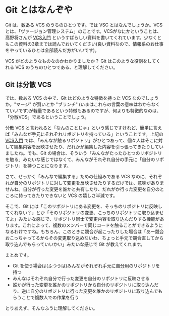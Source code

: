 # Git とはなんぞや

Git は、数ある VCS のうちのひとつです。では VSC とはなんでしょうか。VCS とは、「ヴァージョン管理システム」のことです。VCSがなにかということは、高野将さんが [VCS入門](https://Github.com/masaru-b-cl/introduction-to-vcs) というすばらしい資料を書いてくれています。少なくともこの資料の3章までは読んでおいてください(良い資料なので、情報系のお仕事をやっているひとは全部読んだ方がいいです)。

VCS がどのようなものなのかわかりましたか？ Git はこのような役割をしてくれる VCS のうちのひとつである、と理解してください。

## Git は分散 VCS

では、数ある VCS の中で、Git はどのような特徴を持った VCS なのでしょうか。"マージ" が賢いとか "ブランチ" (いまはこれらの言葉の意味はわからなくていいです)が軽量であるという特徴もあるのですが、何よりも特徴的なのは、「分散VCS」であるということでしょう。

分散 VCS と言われると「なんのことじゃ」という感じですけれど、簡単に言えば「みんなが手元にそれぞれリポジトリを持っている」ということです。上記の [VCS入門](https://Github.com/masaru-b-cl/introduction-to-vcs) では、「みんなが触るリポジトリ」がひとつあって、個々人はそこに対して編集内容を反映させたり、だれかが編集した内容を引っ張ってきたりしていましたね。でも、Git の場合は、そういう「みんながたったひとつのリポジトリを触る」みたいな感じではなくて、みんながそれぞれ自分の手元に「自分のリポジトリ」を持つことになります。

さて、せっかく「みんなで編集する」ための仕組みである VCS なのに、それぞれが自分のリポジトリに対して変更を反映させたりするだけでは、意味がありませんね。自分が行った変更を誰かと共有したり、だれがか行った変更を自分のところに持ってきたりできないと VCS の嬉しさ半減です。

そこで、Git には「このリポジトリにある変更を、そっちのリポジトリに反映してくれない？」とか「そのリポジトリの変更、こっちのリポジトリに取り込ませてよ」みたいな感じで、リポジトリ同士で変更内容を取り込んだりする機能があります。これによって、複数のメンバーで同じコードを触ることができるようになるわけですね。もちろん、このときに競合が起こったりした場合は「あー競合おこっちゃってるからその変更取り込めないわ、ちょっと手元で競合直してから取り込んでもらっていいかい」みたいな感じで Git が教えてくれます。

まとめです。

* Git を使う場合は(ふつうは)みんながそれぞれ手元に自分用のリポジトリを持つ
* みんなはそれぞれ自分で行った変更を自分のリポジトリに反映させる
* 誰かが行った変更を誰かのリポジトリから自分のリポジトリに取り込んだり、逆に自分のリポジトリに行った変更を誰かのリポジトリに取り込んでもらうことで複数人での作業を行う

とりあえず、そんなふうに理解してください。